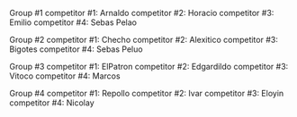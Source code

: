 Group #1
competitor #1: 	Arnaldo
competitor #2: 	Horacio
competitor #3: 	Emilio
competitor #4: 	Sebas Pelao

Group #2
competitor #1: 	Checho
competitor #2: 	Alexitico
competitor #3: 	Bigotes
competitor #4: 	Sebas Peluo

Group #3
competitor #1: 	ElPatron
competitor #2: 	Edgardildo
competitor #3: 	Vitoco
competitor #4: 	Marcos

Group #4
competitor #1: 	Repollo
competitor #2: 	Ivar
competitor #3: 	Eloyin
competitor #4: 	Nicolay
